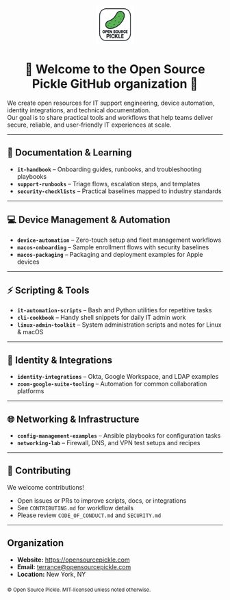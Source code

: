 <!-- Open Source Pickle • Organization Profile README -->

<p align="center">
  <img src="https://raw.githubusercontent.com/open-source-pickle/.github/main/profile/osp-logo-min.png" alt="Open Source Pickle logo" height="90">
</p>

<h1 align="center">👋 Welcome to the Open Source Pickle GitHub organization 👋</h1>

We create open resources for IT support engineering, device automation, identity integrations, and technical documentation.  
Our goal is to share practical tools and workflows that help teams deliver secure, reliable, and user-friendly IT experiences at scale.

---

## 📖 Documentation & Learning
- **`it-handbook`** – Onboarding guides, runbooks, and troubleshooting playbooks  
- **`support-runbooks`** – Triage flows, escalation steps, and templates  
- **`security-checklists`** – Practical baselines mapped to industry standards  

---

## 💻 Device Management & Automation
- **`device-automation`** – Zero-touch setup and fleet management workflows  
- **`macos-onboarding`** – Sample enrollment flows with security baselines  
- **`macos-packaging`** – Packaging and deployment examples for Apple devices  

---

## ⚡️ Scripting & Tools
- **`it-automation-scripts`** – Bash and Python utilities for repetitive tasks  
- **`cli-cookbook`** – Handy shell snippets for daily IT admin work  
- **`linux-admin-toolkit`** – System administration scripts and notes for Linux & macOS  

---

## 🔐 Identity & Integrations
- **`identity-integrations`** – Okta, Google Workspace, and LDAP examples  
- **`zoom-google-suite-tooling`** – Automation for common collaboration platforms  

---

## 🌐 Networking & Infrastructure
- **`config-management-examples`** – Ansible playbooks for configuration tasks  
- **`networking-lab`** – Firewall, DNS, and VPN test setups and recipes  

---

## 🌈 Contributing
We welcome contributions!  
- Open issues or PRs to improve scripts, docs, or integrations  
- See `CONTRIBUTING.md` for workflow details  
- Please review `CODE_OF_CONDUCT.md` and `SECURITY.md`  

---

## Organization
- **Website:** https://opensourcepickle.com  
- **Email:** terrance@opensourcepickle.com  
- **Location:** New York, NY  

<sub>© Open Source Pickle. MIT-licensed unless noted otherwise.</sub>
